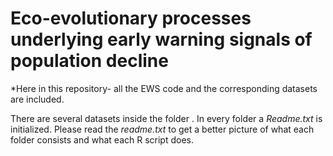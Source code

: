 # Eco-evolutionary processes underlying early warning signals of population decline


*Here in this repository- all the EWS code and the corresponding datasets are included. 

There are several datasets inside the folder . In every folder a *Readme.txt* is initialized. Please read the *readme.txt* to get a better picture of what each folder consists and what each R script does. 
